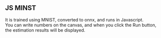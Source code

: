 
## JS MINST

It is trained using MNIST, converted to onnx, and runs in Javascript.<br>
You can write numbers on the canvas, and when you click the Run button, the estimation results will be displayed.
